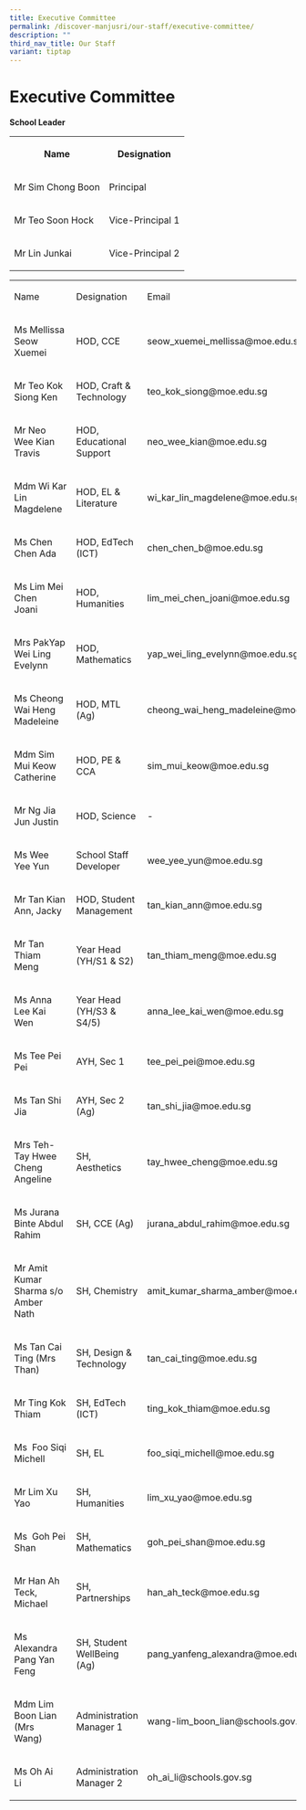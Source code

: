 ```yaml
---
title: Executive Committee
permalink: /discover-manjusri/our-staff/executive-committee/
description: ""
third_nav_title: Our Staff
variant: tiptap
---
```

<h1>Executive Committee</h1><p><strong>School Leader</strong></p><table><tbody><tr><th rowspan="1" colspan="1"><p>Name</p></th><th rowspan="1" colspan="1"><p>Designation</p></th></tr><tr><td rowspan="1" colspan="1"><p>Mr Sim Chong Boon <br></p></td><td rowspan="1" colspan="1"><p>Principal</p></td></tr><tr><td rowspan="1" colspan="1"><p>Mr Teo Soon Hock<br></p></td><td rowspan="1" colspan="1"><p>Vice-Principal 1</p></td></tr><tr><td rowspan="1" colspan="1"><p>Mr Lin Junkai<br></p></td><td rowspan="1" colspan="1"><p>Vice-Principal 2</p></td></tr></tbody></table><table><tbody><tr><td rowspan="1" colspan="1"><p>Name</p></td><td rowspan="1" colspan="1"><p>Designation</p></td><td rowspan="1" colspan="1"><p>Email</p></td></tr><tr><td rowspan="1" colspan="1"><p>Ms Mellissa Seow Xuemei</p></td><td rowspan="1" colspan="1"><p>HOD, CCE</p></td><td rowspan="1" colspan="1"><p><a rel="noopener noreferrer nofollow" target="_blank">seow_xuemei_mellissa@moe.edu.sg</a></p></td></tr><tr><td rowspan="1" colspan="1"><p>Mr Teo Kok Siong Ken</p></td><td rowspan="1" colspan="1"><p>HOD, Craft &amp; Technology</p></td><td rowspan="1" colspan="1"><p><a rel="noopener noreferrer nofollow" target="_blank">teo_kok_siong@moe.edu.sg</a></p></td></tr><tr><td rowspan="1" colspan="1"><p>Mr Neo Wee Kian Travis&nbsp;&nbsp;</p></td><td rowspan="1" colspan="1"><p>HOD, Educational Support</p></td><td rowspan="1" colspan="1"><p><a rel="noopener noreferrer nofollow" target="_blank">neo_wee_kian@moe.edu.sg</a></p></td></tr><tr><td rowspan="1" colspan="1"><p>Mdm Wi Kar Lin Magdelene&nbsp;&nbsp;</p></td><td rowspan="1" colspan="1"><p>HOD, EL &amp; Literature</p></td><td rowspan="1" colspan="1"><p><a rel="noopener noreferrer nofollow" target="_blank">wi_kar_lin_magdelene@moe.edu.sg</a></p></td></tr><tr><td rowspan="1" colspan="1"><p>Ms Chen Chen Ada&nbsp;</p></td><td rowspan="1" colspan="1"><p>HOD, EdTech (ICT)</p></td><td rowspan="1" colspan="1"><p><a rel="noopener noreferrer nofollow" target="_blank">chen_chen_b@moe.edu.sg</a></p></td></tr><tr><td rowspan="1" colspan="1"><p>Ms Lim Mei Chen Joani&nbsp;&nbsp;</p></td><td rowspan="1" colspan="1"><p>HOD, Humanities</p></td><td rowspan="1" colspan="1"><p><a rel="noopener noreferrer nofollow" target="_blank">lim_mei_chen_joani@moe.edu.sg</a></p></td></tr><tr><td rowspan="1" colspan="1"><p>Mrs PakYap Wei Ling Evelynn&nbsp;&nbsp;</p></td><td rowspan="1" colspan="1"><p>HOD, Mathematics</p></td><td rowspan="1" colspan="1"><p><a rel="noopener noreferrer nofollow" target="_blank">yap_wei_ling_evelynn@moe.edu.sg</a></p></td></tr><tr><td rowspan="1" colspan="1"><p>Ms Cheong Wai Heng Madeleine&nbsp;&nbsp;</p></td><td rowspan="1" colspan="1"><p>HOD, MTL (Ag)</p></td><td rowspan="1" colspan="1"><p><a rel="noopener noreferrer nofollow" target="_blank">cheong_wai_heng_madeleine@moe.edu.sg</a></p></td></tr><tr><td rowspan="1" colspan="1"><p>Mdm Sim Mui Keow Catherine&nbsp;&nbsp;</p></td><td rowspan="1" colspan="1"><p>HOD, PE &amp; CCA</p></td><td rowspan="1" colspan="1"><p><a rel="noopener noreferrer nofollow" target="_blank">sim_mui_keow@moe.edu.sg</a></p></td></tr><tr><td rowspan="1" colspan="1"><p>Mr Ng Jia Jun Justin&nbsp;&nbsp;</p></td><td rowspan="1" colspan="1"><p>HOD, Science</p></td><td rowspan="1" colspan="1"><p>-</p></td></tr><tr><td rowspan="1" colspan="1"><p>Ms Wee Yee Yun&nbsp;&nbsp;&nbsp;</p></td><td rowspan="1" colspan="1"><p>School Staff Developer</p></td><td rowspan="1" colspan="1"><p><a rel="noopener noreferrer nofollow" target="_blank">wee_yee_yun@moe.edu.sg</a></p></td></tr><tr><td rowspan="1" colspan="1"><p>Mr Tan Kian Ann, Jacky&nbsp;&nbsp;</p></td><td rowspan="1" colspan="1"><p>HOD, Student Management</p></td><td rowspan="1" colspan="1"><p><a rel="noopener noreferrer nofollow" target="_blank">tan_kian_ann@moe.edu.sg</a></p></td></tr><tr><td rowspan="1" colspan="1"><p>Mr Tan Thiam Meng&nbsp;&nbsp;</p></td><td rowspan="1" colspan="1"><p>Year Head (YH/S1 &amp; S2)</p></td><td rowspan="1" colspan="1"><p><a rel="noopener noreferrer nofollow" target="_blank">tan_thiam_meng@moe.edu.sg</a></p></td></tr><tr><td rowspan="1" colspan="1"><p>Ms Anna Lee Kai Wen&nbsp;&nbsp;</p></td><td rowspan="1" colspan="1"><p>Year Head (YH/S3 &amp; S4/5)</p></td><td rowspan="1" colspan="1"><p><a rel="noopener noreferrer nofollow" target="_blank">anna_lee_kai_wen@moe.edu.sg</a></p></td></tr><tr><td rowspan="1" colspan="1"><p>Ms Tee Pei Pei&nbsp;&nbsp;</p></td><td rowspan="1" colspan="1"><p>AYH, Sec 1</p></td><td rowspan="1" colspan="1"><p><a rel="noopener noreferrer nofollow" target="_blank">tee_pei_pei@moe.edu.sg</a></p></td></tr><tr><td rowspan="1" colspan="1"><p>Ms Tan Shi Jia&nbsp;&nbsp;</p></td><td rowspan="1" colspan="1"><p>AYH, Sec 2 (Ag)</p></td><td rowspan="1" colspan="1"><p><a rel="noopener noreferrer nofollow" target="_blank">tan_shi_jia@moe.edu.sg</a></p></td></tr><tr><td rowspan="1" colspan="1"><p>Mrs Teh-Tay Hwee Cheng Angeline&nbsp;&nbsp;</p></td><td rowspan="1" colspan="1"><p>SH, Aesthetics</p></td><td rowspan="1" colspan="1"><p><a rel="noopener noreferrer nofollow" target="_blank">tay_hwee_cheng@moe.edu.sg</a></p></td></tr><tr><td rowspan="1" colspan="1"><p>Ms Jurana Binte Abdul Rahim&nbsp;&nbsp;</p></td><td rowspan="1" colspan="1"><p>SH, CCE (Ag)</p></td><td rowspan="1" colspan="1"><p><a rel="noopener noreferrer nofollow" target="_blank">jurana_abdul_rahim@moe.edu.sg</a></p></td></tr><tr><td rowspan="1" colspan="1"><p>Mr Amit Kumar Sharma s/o Amber Nath&nbsp;&nbsp;</p></td><td rowspan="1" colspan="1"><p>SH, Chemistry</p></td><td rowspan="1" colspan="1"><p><a rel="noopener noreferrer nofollow" target="_blank">amit_kumar_sharma_amber@moe.edu.sg</a></p></td></tr><tr><td rowspan="1" colspan="1"><p>Ms Tan Cai Ting (Mrs Than)&nbsp;&nbsp;</p></td><td rowspan="1" colspan="1"><p>SH, Design &amp; Technology</p></td><td rowspan="1" colspan="1"><p><a rel="noopener noreferrer nofollow" target="_blank">tan_cai_ting@moe.edu.sg</a></p></td></tr><tr><td rowspan="1" colspan="1"><p>Mr Ting Kok Thiam&nbsp;&nbsp;</p></td><td rowspan="1" colspan="1"><p>SH, EdTech (ICT)</p></td><td rowspan="1" colspan="1"><p><a rel="noopener noreferrer nofollow" target="_blank">ting_kok_thiam@moe.edu.sg</a></p></td></tr><tr><td rowspan="1" colspan="1"><p>Ms&nbsp; Foo Siqi Michell&nbsp;&nbsp;</p></td><td rowspan="1" colspan="1"><p>SH, EL</p></td><td rowspan="1" colspan="1"><p><a rel="noopener noreferrer nofollow" target="_blank">foo_siqi_michell@moe.edu.sg</a></p></td></tr><tr><td rowspan="1" colspan="1"><p>Mr Lim Xu Yao&nbsp;&nbsp;</p></td><td rowspan="1" colspan="1"><p>SH, Humanities</p></td><td rowspan="1" colspan="1"><p><a rel="noopener noreferrer nofollow" target="_blank">lim_xu_yao@moe.edu.sg</a></p></td></tr><tr><td rowspan="1" colspan="1"><p>Ms&nbsp; Goh Pei Shan&nbsp;&nbsp;</p></td><td rowspan="1" colspan="1"><p>SH, Mathematics</p></td><td rowspan="1" colspan="1"><p><a rel="noopener noreferrer nofollow" target="_blank">goh_pei_shan@moe.edu.sg</a></p></td></tr><tr><td rowspan="1" colspan="1"><p>Mr Han Ah Teck, Michael&nbsp;&nbsp;</p></td><td rowspan="1" colspan="1"><p>SH, Partnerships</p></td><td rowspan="1" colspan="1"><p><a rel="noopener noreferrer nofollow" target="_blank">han_ah_teck@moe.edu.sg</a></p></td></tr><tr><td rowspan="1" colspan="1"><p>Ms Alexandra Pang Yan Feng&nbsp;&nbsp;</p></td><td rowspan="1" colspan="1"><p>SH, Student WellBeing (Ag)</p></td><td rowspan="1" colspan="1"><p><a rel="noopener noreferrer nofollow" target="_blank">pang_yanfeng_alexandra@moe.edu.sg</a></p></td></tr><tr><td rowspan="1" colspan="1"><p>Mdm Lim Boon Lian (Mrs Wang)&nbsp;&nbsp;</p></td><td rowspan="1" colspan="1"><p>Administration Manager 1</p></td><td rowspan="1" colspan="1"><p><a rel="noopener noreferrer nofollow" target="_blank">wang-lim_boon_lian@schools.gov.sg</a></p></td></tr><tr><td rowspan="1" colspan="1"><p>Ms Oh Ai Li&nbsp;&nbsp;</p></td><td rowspan="1" colspan="1"><p>Administration Manager 2</p></td><td rowspan="1" colspan="1"><p><a rel="noopener noreferrer nofollow" target="_blank">oh_ai_li@schools.gov.sg</a></p></td></tr></tbody></table><p></p>